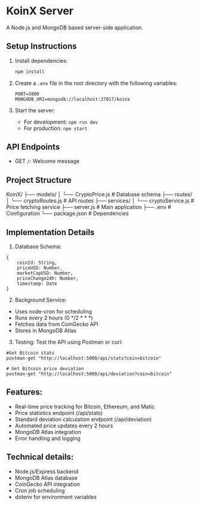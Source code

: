 # KoinX Server

A Node.js and MongoDB based server-side application.

## Setup Instructions

1. Install dependencies:
   ```bash
   npm install
   ```

2. Create a `.env` file in the root directory with the following variables:
   ```
   PORT=5000
   MONGODB_URI=mongodb://localhost:27017/koinx
   ```

3. Start the server:
   - For development: `npm run dev`
   - For production: `npm start`

## API Endpoints

- GET `/`: Welcome message

## Project Structure
KoinX/
├── models/
│   └── CryptoPrice.js     # Database schema
├── routes/
│   └── cryptoRoutes.js    # API routes
├── services/
│   └── cryptoService.js   # Price fetching service
├── server.js              # Main application
├── .env                   # Configuration
└── package.json          # Dependencies

## Implementation Details
1. Database Schema:
```
{
    coinId: String,
    priceUSD: Number,
    marketCapUSD: Number,
    priceChange24h: Number,
    timestamp: Date
}
```
2. Background Service:
- Uses node-cron for scheduling
- Runs every 2 hours (0 */2 * * *)
- Fetches data from CoinGecko API
- Stores in MongoDB Atlas

3. Testing:
Test the API using Postman or curl:
```
#Get Bitcoin stats
postman-get "http://localhost:5000/api/stats?coin=bitcoin"

# Get Bitcoin price deviation
postman-get "http://localhost:5000/api/deviation?coin=bitcoin"
```

## Features:
- Real-time price tracking for Bitcoin, Ethereum, and Matic
- Price statistics endpoint (/api/stats)
- Standard deviation calculation endpoint (/api/deviation)
- Automated price updates every 2 hours
- MongoDB Atlas integration
- Error handling and logging

## Technical details:
- Node.js/Express backend
- MongoDB Atlas database
- CoinGecko API integration
- Cron job scheduling
- dotenv for environment variables

